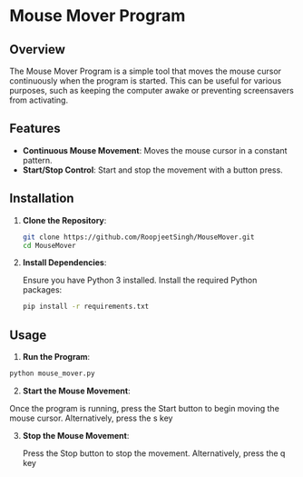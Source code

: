 # Mouse Mover Program

## Overview

The Mouse Mover Program is a simple tool that moves the mouse cursor continuously when the program is started. This can be useful for various purposes, such as keeping the computer awake or preventing screensavers from activating.

## Features

- **Continuous Mouse Movement**: Moves the mouse cursor in a constant pattern.
- **Start/Stop Control**: Start and stop the movement with a button press.

## Installation

1. **Clone the Repository**:
   ```bash
   git clone https://github.com/RoopjeetSingh/MouseMover.git
   cd MouseMover

2. **Install Dependencies**:

    Ensure you have Python 3 installed.
    Install the required Python packages:
    ```bash
    pip install -r requirements.txt

## Usage
1. **Run the Program**:

```bash
python mouse_mover.py
```
2. **Start the Mouse Movement**:

Once the program is running, press the Start button to begin moving the mouse cursor. Alternatively, press the s key

3. **Stop the Mouse Movement**:

    Press the Stop button to stop the movement. Alternatively, press the q key
